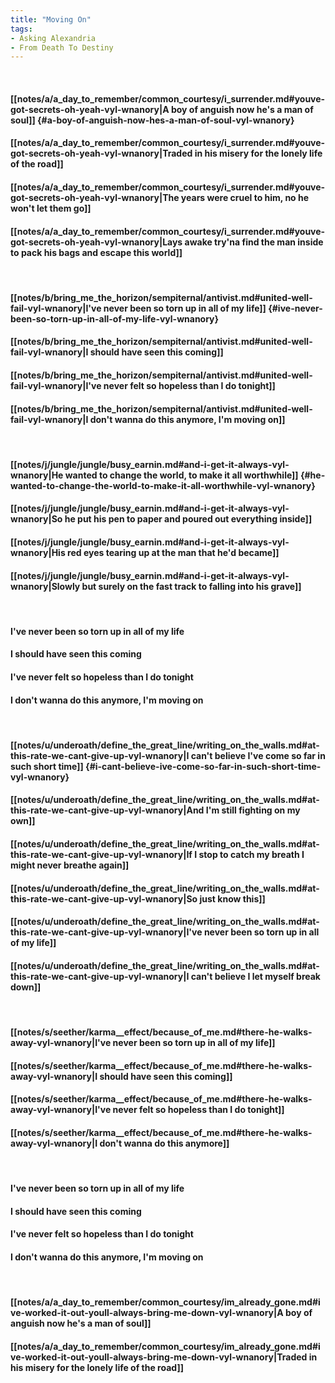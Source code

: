 ```yaml
---
title: "Moving On"
tags:
- Asking Alexandria
- From Death To Destiny
---
```

&nbsp;
#### [[notes/a/a_day_to_remember/common_courtesy/i_surrender.md#youve-got-secrets-oh-yeah-vyl-wnanory|A boy of anguish now he's a man of soul]] {#a-boy-of-anguish-now-hes-a-man-of-soul-vyl-wnanory}
#### [[notes/a/a_day_to_remember/common_courtesy/i_surrender.md#youve-got-secrets-oh-yeah-vyl-wnanory|Traded in his misery for the lonely life of the road]]
#### [[notes/a/a_day_to_remember/common_courtesy/i_surrender.md#youve-got-secrets-oh-yeah-vyl-wnanory|The years were cruel to him, no he won't let them go]]
#### [[notes/a/a_day_to_remember/common_courtesy/i_surrender.md#youve-got-secrets-oh-yeah-vyl-wnanory|Lays awake try'na find the man inside to pack his bags and escape this world]]
&nbsp;
#### [[notes/b/bring_me_the_horizon/sempiternal/antivist.md#united-well-fail-vyl-wnanory|I've never been so torn up in all of my life]] {#ive-never-been-so-torn-up-in-all-of-my-life-vyl-wnanory}
#### [[notes/b/bring_me_the_horizon/sempiternal/antivist.md#united-well-fail-vyl-wnanory|I should have seen this coming]]
#### [[notes/b/bring_me_the_horizon/sempiternal/antivist.md#united-well-fail-vyl-wnanory|I've never felt so hopeless than I do tonight]]
#### [[notes/b/bring_me_the_horizon/sempiternal/antivist.md#united-well-fail-vyl-wnanory|I don't wanna do this anymore, I'm moving on]]
&nbsp;
#### [[notes/j/jungle/jungle/busy_earnin.md#and-i-get-it-always-vyl-wnanory|He wanted to change the world, to make it all worthwhile]] {#he-wanted-to-change-the-world-to-make-it-all-worthwhile-vyl-wnanory}
#### [[notes/j/jungle/jungle/busy_earnin.md#and-i-get-it-always-vyl-wnanory|So he put his pen to paper and poured out everything inside]]
#### [[notes/j/jungle/jungle/busy_earnin.md#and-i-get-it-always-vyl-wnanory|His red eyes tearing up at the man that he'd became]]
#### [[notes/j/jungle/jungle/busy_earnin.md#and-i-get-it-always-vyl-wnanory|Slowly but surely on the fast track to falling into his grave]]
&nbsp;
#### I've never been so torn up in all of my life
#### I should have seen this coming
#### I've never felt so hopeless than I do tonight
#### I don't wanna do this anymore, I'm moving on
&nbsp;
#### [[notes/u/underoath/define_the_great_line/writing_on_the_walls.md#at-this-rate-we-cant-give-up-vyl-wnanory|I can't believe I've come so far in such short time]] {#i-cant-believe-ive-come-so-far-in-such-short-time-vyl-wnanory}
#### [[notes/u/underoath/define_the_great_line/writing_on_the_walls.md#at-this-rate-we-cant-give-up-vyl-wnanory|And I'm still fighting on my own]]
#### [[notes/u/underoath/define_the_great_line/writing_on_the_walls.md#at-this-rate-we-cant-give-up-vyl-wnanory|If I stop to catch my breath I might never breathe again]]
#### [[notes/u/underoath/define_the_great_line/writing_on_the_walls.md#at-this-rate-we-cant-give-up-vyl-wnanory|So just know this]]
#### [[notes/u/underoath/define_the_great_line/writing_on_the_walls.md#at-this-rate-we-cant-give-up-vyl-wnanory|I've never been so torn up in all of my life]]
#### [[notes/u/underoath/define_the_great_line/writing_on_the_walls.md#at-this-rate-we-cant-give-up-vyl-wnanory|I can't believe I let myself break down]]
&nbsp;
#### [[notes/s/seether/karma__effect/because_of_me.md#there-he-walks-away-vyl-wnanory|I've never been so torn up in all of my life]]
#### [[notes/s/seether/karma__effect/because_of_me.md#there-he-walks-away-vyl-wnanory|I should have seen this coming]]
#### [[notes/s/seether/karma__effect/because_of_me.md#there-he-walks-away-vyl-wnanory|I've never felt so hopeless than I do tonight]]
#### [[notes/s/seether/karma__effect/because_of_me.md#there-he-walks-away-vyl-wnanory|I don't wanna do this anymore]]
&nbsp;
#### I've never been so torn up in all of my life
#### I should have seen this coming
#### I've never felt so hopeless than I do tonight
#### I don't wanna do this anymore, I'm moving on
&nbsp;
#### [[notes/a/a_day_to_remember/common_courtesy/im_already_gone.md#ive-worked-it-out-youll-always-bring-me-down-vyl-wnanory|A boy of anguish now he's a man of soul]]
#### [[notes/a/a_day_to_remember/common_courtesy/im_already_gone.md#ive-worked-it-out-youll-always-bring-me-down-vyl-wnanory|Traded in his misery for the lonely life of the road]]
